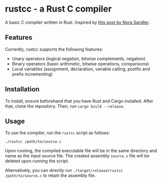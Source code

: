 # rustcc - a Rust C compiler 
A basic C compiler written in Rust.  Inspired by [this post by Nora Sandler](https://norasandler.com/2017/11/29/Write-a-Compiler.html).

## Features
Currently, rustcc supports the following features:
* Unary operators (logical negation, bitwise complements, negation)
* Binary operators (basic arithmetic, bitwise operations, comparisons)
* Local variables (assignment, declaration, variable calling, postfix and prefix incrementing)

## Installation
To install, ensure beforehand that you have Rust and Cargo installed.  After that, clone the repository.  Then, run ``cargo build --release``.

## Usage
To use the compiler, run the `rustcc` script as follows:
```
./rustcc /path/to/source.c
```
Upon running, the compiled executable file will be in the same directory and name as the input source file.  The created assembly ``source.s`` file will be deleted upon running the script.

Alternatively, you can directly run ``./target/release/rustcc /path/to/source.c`` to retain the assembly file.
